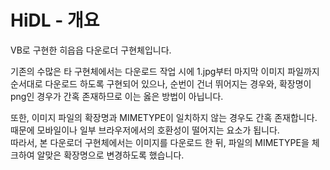 # HiDL - 개요

VB로 구현한 히읍읍 다운로더 구현체입니다.

기존의 수많은 타 구현체에서는 다운로드 작업 시에 1.jpg부터 마지막 이미지 파일까지 순서대로 다운로드 하도록 구현되어 있으나, 순번이 건너 뛰어지는 경우와, 확장명이 png인 경우가 간혹 존재하므로 이는 옳은 방법이 아닙니다. 

또한, 이미지 파일의 확장명과 MIMETYPE이 일치하지 않는 경우도 간혹 존재합니다. 때문에 모바일이나 일부 브라우저에서의 호환성이 떨어지는 요소가 됩니다.  
따라서, 본 다운로더 구현체에서는 이미지를 다운로드 한 뒤, 파일의 MIMETYPE을 체크하여 알맞은 확장명으로 변경하도록 했습니다. 
